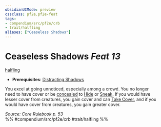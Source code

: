 ```yaml
---
obsidianUIMode: preview
cssclass: pf2e,pf2e-feat
tags:
- compendium/src/pf2e/crb
- trait/halfling
aliases: ["Ceaseless Shadows"]
---
```

# Ceaseless Shadows  *Feat 13*  
[halfling](/rules/traits/halfling.md)  

- **Prerequisites**: [Distracting Shadows](/compendium/feats/distracting-shadows.md)

You excel at going unnoticed, especially among a crowd. You no longer need to have cover or be [concealed](/rules/conditions.md#Concealed) to [Hide](/rules/actions/hide.md) or [Sneak](/rules/actions/sneak.md). If you would have lesser cover from creatures, you gain cover and can [Take Cover](/rules/actions/take-cover.md), and if you would have cover from creatures, you gain greater cover.

*Source: Core Rulebook p. 53*  
%% #compendium/src/pf2e/crb #trait/halfling %%